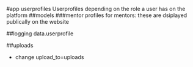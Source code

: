 #app userprofiles
Userprofiles depending on the role a user has on the platform
##models
###mentor
profiles for mentors: these are dsiplayed publically on the website

##logging
data.userprofile
    
##uploads  
* change
upload_to=uploads 
 
 

